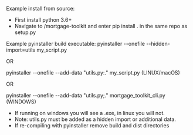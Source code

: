 Example install from source:
- First install python 3.6+
- Navigate to /mortgage-toolkit and enter pip install . in the same repo as setup.py


Example pyinstaller build executable:
pyinstaller --onefile --hidden-import=utils my_script.py

OR 

pyinstaller --onefile --add-data "utils.py:." my_script.py (LINUX/macOS)

OR 

pyinstaller --onefile --add-data "utils.py;." mortgage_toolkit_cli.py (WINDOWS)

- If running on windows you will see a .exe, in linux you will not.
- Note: utils.py must be added as a hidden import or additional data.
- If re-compiling with pyinstaller remove build and dist directories